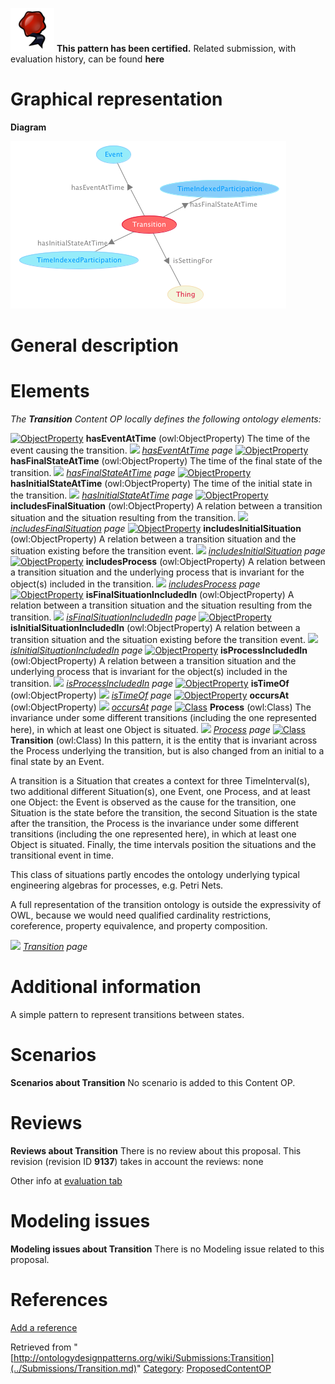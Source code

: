 [![](../images/thumb/b/b5/Certified.png/70px-Certified.png)](../Image/Certified.png.md "Certified.png") __This pattern has been certified.__
Related submission, with evaluation history, can be found __here__





#  Graphical representation


__Diagram__




[![Image:Transition.png](../images/7/7a/Transition.png)](../Image/Transition.png.md "Image:Transition.png")




#  General description


  




#  Elements


_The __Transition__ Content OP locally defines the following ontology elements:_



[![ObjectProperty](../../../../../../../../../../../images/thumb/c/c3/ObjectProperty.gif/20px-ObjectProperty.gif)](../Image/ObjectProperty.gif.md "ObjectProperty") __hasEventAtTime__ (owl:ObjectProperty) The time of the event causing the transition. 
 [![](../../../../../../../../../../../../../images/thumb/8/87/ArrowRight.gif/11px-ArrowRight.gif)](../Image/ArrowRight.gif.md "ArrowRight.gif") _[hasEventAtTime](../Submissions/Transition/hasEventAtTime.md "Submissions:Transition/hasEventAtTime") page_
[![ObjectProperty](../../../../../../../../../../../images/thumb/c/c3/ObjectProperty.gif/20px-ObjectProperty.gif)](../Image/ObjectProperty.gif.md "ObjectProperty") __hasFinalStateAtTime__ (owl:ObjectProperty) The time of the final state of the transition. 
 [![](../../../../../../../../../../../../../images/thumb/8/87/ArrowRight.gif/11px-ArrowRight.gif)](../Image/ArrowRight.gif.md "ArrowRight.gif") _[hasFinalStateAtTime](../Submissions/Transition/hasFinalStateAtTime.md "Submissions:Transition/hasFinalStateAtTime") page_
[![ObjectProperty](../../../../../../../../../../../images/thumb/c/c3/ObjectProperty.gif/20px-ObjectProperty.gif)](../Image/ObjectProperty.gif.md "ObjectProperty") __hasInitialStateAtTime__ (owl:ObjectProperty) The time of the initial state in the transition. 
 [![](../../../../../../../../../../../../../images/thumb/8/87/ArrowRight.gif/11px-ArrowRight.gif)](../Image/ArrowRight.gif.md "ArrowRight.gif") _[hasInitialStateAtTime](../Submissions/Transition/hasInitialStateAtTime.md "Submissions:Transition/hasInitialStateAtTime") page_
[![ObjectProperty](../../../../../../../../../../../images/thumb/c/c3/ObjectProperty.gif/20px-ObjectProperty.gif)](../Image/ObjectProperty.gif.md "ObjectProperty") __includesFinalSituation__ (owl:ObjectProperty) A relation between a transition situation and the situation resulting from the transition. 
 [![](../../../../../../../../../../../../../images/thumb/8/87/ArrowRight.gif/11px-ArrowRight.gif)](../Image/ArrowRight.gif.md "ArrowRight.gif") _[includesFinalSituation](../Submissions/Transition/includesFinalSituation.md "Submissions:Transition/includesFinalSituation") page_
[![ObjectProperty](../../../../../../../../../../../images/thumb/c/c3/ObjectProperty.gif/20px-ObjectProperty.gif)](../Image/ObjectProperty.gif.md "ObjectProperty") __includesInitialSituation__ (owl:ObjectProperty) A relation between a transition situation and the situation existing before the transition event. 
 [![](../../../../../../../../../../../../../images/thumb/8/87/ArrowRight.gif/11px-ArrowRight.gif)](../Image/ArrowRight.gif.md "ArrowRight.gif") _[includesInitialSituation](../Submissions/Transition/includesInitialSituation.md "Submissions:Transition/includesInitialSituation") page_
[![ObjectProperty](../../../../../../../../../../../images/thumb/c/c3/ObjectProperty.gif/20px-ObjectProperty.gif)](../Image/ObjectProperty.gif.md "ObjectProperty") __includesProcess__ (owl:ObjectProperty) A relation between a transition situation and the underlying process that is invariant for the object(s) included in the transition. 
 [![](../../../../../../../../../../../../../images/thumb/8/87/ArrowRight.gif/11px-ArrowRight.gif)](../Image/ArrowRight.gif.md "ArrowRight.gif") _[includesProcess](../Submissions/Transition/includesProcess.md "Submissions:Transition/includesProcess") page_
[![ObjectProperty](../../../../../../../../../../../images/thumb/c/c3/ObjectProperty.gif/20px-ObjectProperty.gif)](../Image/ObjectProperty.gif.md "ObjectProperty") __isFinalSituationIncludedIn__ (owl:ObjectProperty) A relation between a transition situation and the situation resulting from the transition. 
 [![](../../../../../../../../../../../../../images/thumb/8/87/ArrowRight.gif/11px-ArrowRight.gif)](../Image/ArrowRight.gif.md "ArrowRight.gif") _[isFinalSituationIncludedIn](../Submissions/Transition/isFinalSituationIncludedIn.md "Submissions:Transition/isFinalSituationIncludedIn") page_
[![ObjectProperty](../../../../../../../../../../../images/thumb/c/c3/ObjectProperty.gif/20px-ObjectProperty.gif)](../Image/ObjectProperty.gif.md "ObjectProperty") __isInitialSituationIncludedIn__ (owl:ObjectProperty) A relation between a transition situation and the situation existing before the transition event. 
 [![](../../../../../../../../../../../../../images/thumb/8/87/ArrowRight.gif/11px-ArrowRight.gif)](../Image/ArrowRight.gif.md "ArrowRight.gif") _[isInitialSituationIncludedIn](../Submissions/Transition/isInitialSituationIncludedIn.md "Submissions:Transition/isInitialSituationIncludedIn") page_
[![ObjectProperty](../../../../../../../../../../../images/thumb/c/c3/ObjectProperty.gif/20px-ObjectProperty.gif)](../Image/ObjectProperty.gif.md "ObjectProperty") __isProcessIncludedIn__ (owl:ObjectProperty) A relation between a transition situation and the underlying process that is invariant for the object(s) included in the transition. 
 [![](../../../../../../../../../../../../../images/thumb/8/87/ArrowRight.gif/11px-ArrowRight.gif)](../Image/ArrowRight.gif.md "ArrowRight.gif") _[isProcessIncludedIn](../Submissions/Transition/isProcessIncludedIn.md "Submissions:Transition/isProcessIncludedIn") page_
[![ObjectProperty](../../../../../../../../../../../images/thumb/c/c3/ObjectProperty.gif/20px-ObjectProperty.gif)](../Image/ObjectProperty.gif.md "ObjectProperty") __isTimeOf__ (owl:ObjectProperty) 
 [![](../../../../../../../../../../../../../images/thumb/8/87/ArrowRight.gif/11px-ArrowRight.gif)](../Image/ArrowRight.gif.md "ArrowRight.gif") _[isTimeOf](../Submissions/Transition/isTimeOf.md "Submissions:Transition/isTimeOf") page_
[![ObjectProperty](../../../../../../../../../../../images/thumb/c/c3/ObjectProperty.gif/20px-ObjectProperty.gif)](../Image/ObjectProperty.gif.md "ObjectProperty") __occursAt__ (owl:ObjectProperty) 
 [![](../../../../../../../../../../../../../images/thumb/8/87/ArrowRight.gif/11px-ArrowRight.gif)](../Image/ArrowRight.gif.md "ArrowRight.gif") _[occursAt](../Submissions/Transition/occursAt.md "Submissions:Transition/occursAt") page_
[![Class](../../images/thumb/2/27/Class.gif/20px-Class.gif)](../Image/Class.gif.md "Class") __Process__ (owl:Class) The invariance under some different transitions (including the one represented here), in which at least one Object is situated. 
 [![](../../../../../../../../../../../../../images/thumb/8/87/ArrowRight.gif/11px-ArrowRight.gif)](../Image/ArrowRight.gif.md "ArrowRight.gif") _[Process](../Submissions/Transition/Process.md "Submissions:Transition/Process") page_
[![Class](../../images/thumb/2/27/Class.gif/20px-Class.gif)](../Image/Class.gif.md "Class") __Transition__ (owl:Class) In this pattern, it is the entity that is invariant across the Process underlying the transition, but is also changed from an initial to a final state by an Event.
  



A transition is a Situation that creates a context for three TimeInterval(s), two additional different Situation(s), one Event, one Process, and at least one Object: the Event is observed as the cause for the transition, one Situation is the state before the transition, the second Situation is the state after the transition, the Process is the invariance under some different transitions (including the one represented here), in which at least one Object is situated. Finally, the time intervals position the situations and the transitional event in time.


This class of situations partly encodes the ontology underlying typical engineering algebras for processes, e.g. Petri Nets. 


A full representation of the transition ontology is outside the expressivity of OWL, because we would need qualified cardinality restrictions, coreference, property equivalence, and property composition. 



 [![](../../../../../../../../../../../../../images/thumb/8/87/ArrowRight.gif/11px-ArrowRight.gif)](../Image/ArrowRight.gif.md "ArrowRight.gif") _[Transition](../Submissions/Transition/Transition.md "Submissions:Transition/Transition") page_
#  Additional information


A simple pattern to represent transitions between states.



#  Scenarios



__Scenarios about Transition__
No scenario is added to this Content OP.




#  Reviews



__Reviews about Transition__
There is no review about this proposal.
This revision (revision ID __9137__) takes in account the reviews: none


Other info at [evaluation tab](http://ontologydesignpatterns.org/wiki/index.php?title=Submissions:Transition&action=evaluation "http://ontologydesignpatterns.org/wiki/index.php?title=Submissions:Transition&action=evaluation")




  




#  Modeling issues



__Modeling issues about Transition__
There is no Modeling issue related to this proposal.




  




#  References


[Add a reference](index.php@title=Odp%253AAdd_reference&subject=../Submissions/Transition.md "http://ontologydesignpatterns.org/wiki/index.php?title=Odp:Add_reference&subject=Submissions%3ATransition")


  






Retrieved from "[http://ontologydesignpatterns.org/wiki/Submissions:Transition](../Submissions/Transition.md)"
 [Category](http://ontologydesignpatterns.org/wiki/Special:Categories "Special:Categories"): [ProposedContentOP](../Category/ProposedContentOP.md "Category:ProposedContentOP")